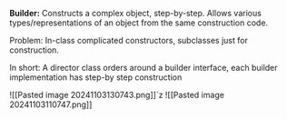 **Builder:** Constructs a complex object, step-by-step. Allows various types/representations of an object from the same construction code.


Problem: In-class complicated constructors, subclasses just for construction.



In short: A director class orders around a builder interface, each builder implementation has step-by step construction

![[Pasted image 20241103130743.png]]`z
![[Pasted image 20241103110747.png]]